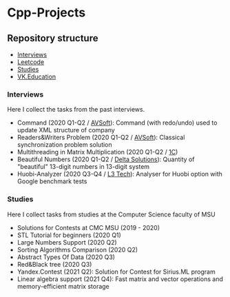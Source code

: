 # Cpp-Projects

## Repository structure

- [Interviews](#interviews)  
- [Leetcode](./Leetcode/)
- [Studies](#studies)
- [VK.Education](https://github.com/Mr-S-Mirzoev/VK.Education)


<a name="interviews"/>

### Interviews

Here I collect the tasks from the past interviews.

- Command (2020 Q1-Q2 / [AVSoft](https://www.avsw.ru/en)): Command (with redo/undo) used to update XML structure of company
- Readers&Writers Problem (2020 Q1-Q2 / [AVSoft](https://www.avsw.ru/en)): Classical synchronization problem solution
- Multithreading in Matrix Multiplication (2020 Q1-Q2 / [1C](https://www.1c.com/))
- Beautiful Numbers (2020 Q1-Q2 / [Delta Solutions](https://www.deltasolutions.ru/en)): Quantity of "beautiful" 13-digit numbers in 13-digit system
- Huobi-Analyzer (2020 Q3-Q4 / [L3 Tech](https://l3tech.io/en/)): Analyser for Huobi option with Google benchmark tests

<a name="studies"/>

### Studies

Here I collect tasks from studies at the Computer Science faculty of MSU

- Solutions for Contests at CMC MSU (2019 - 2020)
- STL Tutorial for beginners (2020 Q1)
- Large Numbers Support (2020 Q2)
- Sorting Algorithms Comparison (2020 Q2)
- Abstract Types Of Data (2020 Q3)
- Red&Black tree (2020 Q3)
- Yandex.Contest (2021 Q2):  Solution for Contest for Sirius.ML program
- Linear algebra support (2021 Q4): Fast matrix and vector operations and memory-efficient matrix storage
